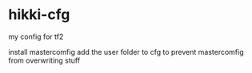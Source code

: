 # hikki-cfg
my config for tf2

install mastercomfig add the user folder to cfg to prevent mastercomfig from overwriting stuff
